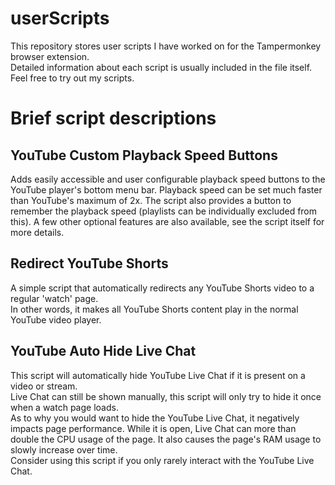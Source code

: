 # userScripts
This repository stores user scripts I have worked on for the Tampermonkey browser extension.  
Detailed information about each script is usually included in the file itself. Feel free to try out my scripts.

# Brief script descriptions
## YouTube Custom Playback Speed Buttons
Adds easily accessible and user configurable playback speed buttons to the YouTube player's bottom menu bar.
Playback speed can be set much faster than YouTube's maximum of 2x.
The script also provides a button to remember the playback speed (playlists can be individually excluded from this).
A few other optional features are also available, see the script itself for more details.

## Redirect YouTube Shorts
A simple script that automatically redirects any YouTube Shorts video to a regular 'watch' page.  
In other words, it makes all YouTube Shorts content play in the normal YouTube video player.

## YouTube Auto Hide Live Chat
This script will automatically hide YouTube Live Chat if it is present on a video or stream.  
Live Chat can still be shown manually, this script will only try to hide it once when a watch page loads.  
As to why you would want to hide the YouTube Live Chat, it negatively impacts page performance.
While it is open, Live Chat can more than double the CPU usage of the page.
It also causes the page's RAM usage to slowly increase over time.  
Consider using this script if you only rarely interact with the YouTube Live Chat.
